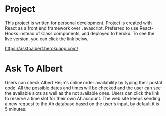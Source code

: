 # Project

This project is written for personal development. Project is created with React as a front end framework over Javascript. Preferred to use React-Hooks instead of Class components, and deployed to heroku. To see the live version, you can click the link below. 

https://asktoalbert.herokuapp.com/



# Ask To Albert

Users can check Albert Heijn's online order availability by typing their postal code. All the possible dates and times will be checked and the user can see the available slots as well as the not available ones. Users can click the link to reserve a time slot for their own Ah account. The web site keeps sending a new request to the Ah database based on the user's input, by default it is 5 minutes. 
